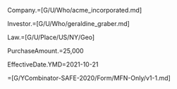 Company.=[G/U/Who/acme_incorporated.md]

Investor.=[G/U/Who/geraldine_graber.md]

Law.=[G/U/Place/US/NY/Geo]

PurchaseAmount.$=$25,000

EffectiveDate.YMD=2021-10-21

=[G/YCombinator-SAFE-2020/Form/MFN-Only/v1-1.md]
